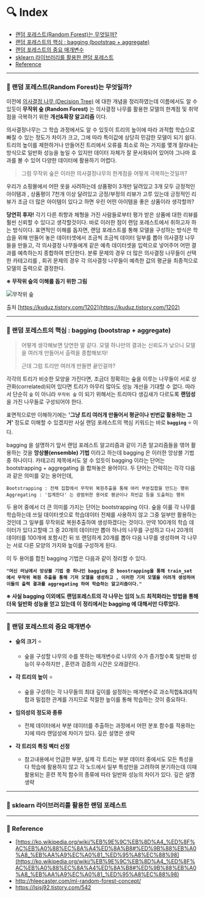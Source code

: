 # :mag: Index

- [랜덤 포레스트(Random Forest)는 무엇일까?](#idx1) 
- [랜덤 포레스트의 핵심 : bagging (bootstrap + aggregate)](#idx2) 
- [랜덤 포레스트의 중요 매개변수](#idx3)
- [sklearn 라이브러리를 활용한 랜덤 포레스트](#idx4) 
- [Reference](#idx5)



---



### :radio_button: 랜덤 포레스트(Random Forest)는 무엇일까? <a id="idx1"></a>



이전에 [의사결정 나무 (Decision Tree)](https://github.com/ineed-coffee/TIL/blob/master/machine%20learning/DecisionTree%20%EA%B0%9C%EB%85%90%20%EC%A0%95%EB%A6%AC.md) 에 대한 개념을 정리하였는데 이름에서도 알 수 있듯이 __무작위 숲 (Random Forest)__ 는 의사결정 나무를 활용한 모델의 한계점 및 취약점을 극복하기 위한 __개선&확장 알고리즘__ 이다. 



의사결정나무는 그 학습 과정에서도 알 수 있듯이 트리의 높이에 따라 과적합 학습으로 빠질 수 있는 정도가 차이가 크고, 그에 따라 특이값에 상당히 민감한 모델이 되기 쉽다. 트리의 높이를 제한하거나 만들어진 트리에서 오류를 최소로 하는 가지를 몇개 잘라내는 방식으로 일반화 성능을 높일 수 있지만 데이터 자체가 잘 문서화되어 있어야 그나마 효과를 볼 수 있어 다양한 데이터에 활용하기 어렵다.



> 그럼 무작위 숲은 이러한 의사결정나무의 한계점을 어떻게 극복하는것일까?



우리가 쇼핑몰에서 어떤 옷을 사려하는데 상품평이 3개만 달려있고 3개 모두 긍정적인 아이템과 , 상품평이 7천개 이상 달려있고 긍정/부정의 리뷰가 고루 있는데 긍정적인 리뷰가 조금 더 많은 아이템이 있다고 하면 우린 어떤 아이템을 좋은 상품이라 생각할까?



__당연히 후자!__ 각기 다른 취향과 체형을 가진 사람들로부터 평가 받은 상품에 대한 리뷰를 훨씬 신뢰할 수 있다고 생각할것이다. 바로 이러한 점이 랜덤 포레스트에서 취하고자 하는 방식이다. 표면적인 이해를 돕자면, 랜덤 포레스트를 통해 모델을 구성하는 방식은 학습을 위해 만들어 놓은 데이터셋에서 조금씩 조금씩 데이터 일부를 뽑아 의사결정 나무들을 만들고, 각 의사결정 나무들에게 같은 예측 데이터셋을 입력으로 넣어주어 어떤 결과를 예측하는지 종합하여 판단한다. 분류 문제의 경우 더 많은 의사결정 나무들이 선택한 카테고리를 , 회귀 문제의 경우 각 의사결정 나무들이 예측한 값의 평균을 최종적으로 모델의 출력으로 결정한다.  



__※ 무작위 숲의 이해를 돕기 위한 그림__ 

![무작위 숲](https://t1.daumcdn.net/cfile/tistory/99555D335E218AE131)

출처 [https://kuduz.tistory.com/1202](https://kuduz.tistory.com/1202)



---

### :radio_button: 랜덤 포레스트의 핵심 : bagging (bootstrap + aggregate) <a id="idx2"></a>



> 어떻게 생각해보면 당연한 말 같다. 모델 하나만의 결과는 신뢰도가 낮으니 모델을 여러개 만들어서 출력을 종합해보자! 
>
> 근데 그럼 트리만 여러개 만들면 끝인걸까?



각각의 트리가 비슷한 모양을 가진다면, 조금더 정확히는 숲을 이루는 나무들이 서로 상관화(correlated)되어 있다면 트리가 아무리 많아도 성능 개선을 기대할 수 없다. 따라서 단순히 `숲` 이 아니라 `무작위 숲` 이 되기 위해서는 트리마다 생김새가 다르도록 __랜덤성__ 을 가진 나무들로 구성되어야 한다.



표면적으로만 이해하기에는 __'그냥 트리 여러개 만들어서 평균이나 빈번값 활용하는 그거'__  정도로 이해할 수 있겠지만 사실 랜덤 포레스트의 핵심 키워드는 바로 __`bagging`__ :star: ​이다.



bagging 을 설명하기 앞서 랜덤 포레스트 알고리즘과 같이 기존 알고리즘들을 엮어 활용하는 것을 __앙상블(ensemble) 기법__ 이라고 하는데 bagging 은 이러한 앙상블 기법 중 하나이다. 카테고리 제목에서도 알 수 있듯이 bagging 이라는 단어는 bootstrapping + aggregating 을 합쳐놓은 용어이다. 두 단어는 간략히는 각각 다음과 같은 의미를 갖는 용어인데,

```
Bootstrapping : 전체 집합에서 무작위 복원추출을 통해 여러 부분집합을 만드는 행위
Aggregating : '집계한다' 는 광범위한 용어로 평균이나 최빈값 등을 도출하는 행위
```



두 용어 중에서 더 큰 의미를 가지는 단어는 bootstrapping 이다. 숲을 이룰 각 나무를 학습하는데 쓰일 데이터셋으로 학습데이터 전체를 사용하지 않고 그중 일부만 활용하는 것인데 그 일부를 무작위로 복원추출하여 생성하겠다는 것이다. 만약 100개의 학습 데이터가 있다고할때 그 중 20개의 데이터만 뽑아 하나의 나무를 구성하고 다시 20개의 데이터를 100개에 포함시킨 뒤 또 랜덤하게 20개를 뽑아 다음 나무를 생성하며 각 나무는 서로 다른 모양의 가지와 높이를 구성하게 된다. 



이 두 용어를 합친 bagging 기법은 다음과 같이 정리할 수 있다.

__`"머신 러닝에서 앙상블 기법 중 하나인 bagging 은 boostrapping을 통해 train_set 에서 무작위 복원 추출을 통해 기저 모델을 생성하고 , 이러한 기저 모델을 어려개 생성하여 이들의 출력 결과를 aggregating 하여 학습하는 알고리즘이다."`__ 



__※ 사실 bagging 이외에도 랜덤포레스트의 각 나무는 임의 노드 최적화라는 방법을 통해 더욱 일반화 성능을 얻고 있는데 이 정리에서는 bagging 에 대해서만 다루었다.__ 



---


### :radio_button: 랜덤 포레스트의 중요 매개변수 <a id="idx3"></a>

- __숲의 크기__ :star:
  - 숲을 구성할 나무의 수를 뜻하는 매개변수로 나무의 수가 증가할수록 일반화 성능이 우수하지만 , 훈련과 검증의 시간은 오래걸린다.

- __각 트리의 높이__ :star: ​
  - 숲을 구성하는 각 나무들의 최대 깊이를 설정하는 매개변수로 과소적합&과대적합과 밀접한 관계를 가지므로 적절한 높이를 통해 학습하는 것이 중요하다.
- __임의성의 정도와 종류__ 
  - 전체 데이터에서 부분 데이터를 추출하는 과정에서 어떤 분포 함수를 적용하는지에 따라 랜덤성에 차이가 있다. 깊은 설명은 생략
- __각 트리의 특징 벡터 선정__ 
  - 참고내용에서 언급한 부분, 실제 각 트리는 부분 데이터 중에서도 모든 특성을 다 학습에 활용하지 않고 각 노드에서 일부 특성만을 고려하여 분기하는데 이때 활용되는 훈련 목적 함수의 종류에 따라 일반화 성능의 차이가 있다. 깊은 설명 생략



---


### :radio_button: sklearn 라이브러리를 활용한 랜덤 포레스트 <a id="idx4"></a>





---


### :radio_button: Reference <a id="idx5"></a>

- [https://ko.wikipedia.org/wiki/%EB%9E%9C%EB%8D%A4_%ED%8F%AC%EB%A0%88%EC%8A%A4%ED%8A%B8#%ED%9B%88%EB%A0%A8_%EB%AA%A9%EC%A0%81_%ED%95%A8%EC%88%98](https://ko.wikipedia.org/wiki/%EB%9E%9C%EB%8D%A4_%ED%8F%AC%EB%A0%88%EC%8A%A4%ED%8A%B8#%ED%9B%88%EB%A0%A8_%EB%AA%A9%EC%A0%81_%ED%95%A8%EC%88%98)
- http://hleecaster.com/ml-random-forest-concept/
- https://lsjsj92.tistory.com/542




### 

